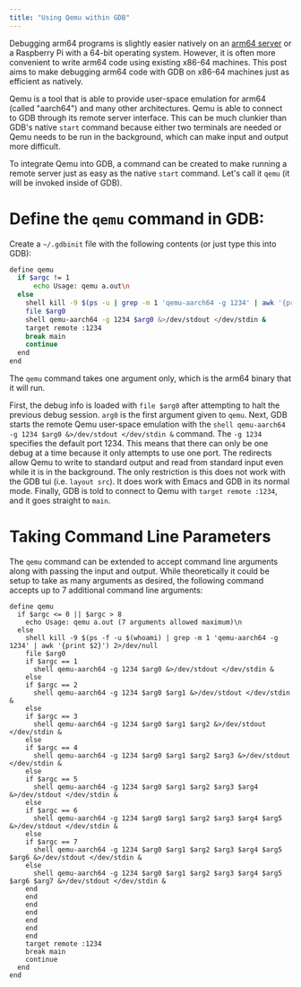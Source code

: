 ```yaml
---
title: "Using Qemu within GDB"
---
```


Debugging arm64 programs is slightly easier natively on an [arm64
server](https://www.scaleway.com/) or a Raspberry Pi with a 64-bit
operating system. However, it is often more convenient to write arm64
code using existing x86-64 machines. This post aims to make debugging
arm64 code with GDB on x86-64 machines just as efficient as natively.

Qemu is a tool that is able to provide user-space emulation for arm64
(called "aarch64") and many other architectures. Qemu is able to
connect to GDB through its remote server interface. This can be much
clunkier than GDB's native `start` command because either two
terminals are needed or Qemu needs to be run in the background, which
can make input and output more difficult.

To integrate Qemu into GDB, a command can be created to make running
a remote server just as easy as the native `start` command. Let's call
it `qemu` (it will be invoked inside of GDB).

# Define the `qemu` command in GDB:

Create a `~/.gdbinit` file with the following contents (or just type
this into GDB):

``` bash
define qemu
  if $argc != 1
      echo Usage: qemu a.out\n
  else
    shell kill -9 $(ps -u | grep -m 1 'qemu-aarch64 -g 1234' | awk '{print $2}') 2>/dev/null
    file $arg0
    shell qemu-aarch64 -g 1234 $arg0 &>/dev/stdout </dev/stdin &
    target remote :1234
    break main
    continue
  end
end
```

The `qemu` command takes one argument only, which is the arm64 binary
that it will run.

First, the debug info is loaded with `file $arg0` after attempting to
halt the previous debug session. `arg0` is the first argument given to
`qemu`. Next, GDB starts the remote Qemu user-space emulation with the
`shell qemu-aarch64 -g 1234 $arg0 &>/dev/stdout </dev/stdin &`
command. The `-g 1234` specifies the default port 1234. This means
that there can only be one debug at a time because it only attempts to
use one port. The redirects allow Qemu to write to standard output and
read from standard input even while it is in the background. The only
restriction is this does not work with the GDB tui (i.e.
`layout src`). It does work with Emacs and GDB in its normal mode.
Finally, GDB is told to connect to Qemu with `target remote :1234`,
and it goes straight to `main`.

# Taking Command Line Parameters

The `qemu` command can be extended to accept command line arguments
along with passing the input and output. While theoretically it could
be setup to take as many arguments as desired, the following command
accepts up to 7 additional command line arguments:

```
define qemu
  if $argc <= 0 || $argc > 8
    echo Usage: qemu a.out (7 arguments allowed maximum)\n
  else
    shell kill -9 $(ps -f -u $(whoami) | grep -m 1 'qemu-aarch64 -g 1234' | awk '{print $2}') 2>/dev/null
    file $arg0
    if $argc == 1
      shell qemu-aarch64 -g 1234 $arg0 &>/dev/stdout </dev/stdin &
    else
    if $argc == 2
      shell qemu-aarch64 -g 1234 $arg0 $arg1 &>/dev/stdout </dev/stdin &
    else
    if $argc == 3
      shell qemu-aarch64 -g 1234 $arg0 $arg1 $arg2 &>/dev/stdout </dev/stdin &
    else
    if $argc == 4
      shell qemu-aarch64 -g 1234 $arg0 $arg1 $arg2 $arg3 &>/dev/stdout </dev/stdin &
    else
    if $argc == 5
      shell qemu-aarch64 -g 1234 $arg0 $arg1 $arg2 $arg3 $arg4 &>/dev/stdout </dev/stdin &
    else
    if $argc == 6
      shell qemu-aarch64 -g 1234 $arg0 $arg1 $arg2 $arg3 $arg4 $arg5 &>/dev/stdout </dev/stdin &
    else
    if $argc == 7
      shell qemu-aarch64 -g 1234 $arg0 $arg1 $arg2 $arg3 $arg4 $arg5 $arg6 &>/dev/stdout </dev/stdin &
    else
      shell qemu-aarch64 -g 1234 $arg0 $arg1 $arg2 $arg3 $arg4 $arg5 $arg6 $arg7 &>/dev/stdout </dev/stdin &
    end
    end
    end
    end
    end
    end
    end
    target remote :1234
    break main
    continue
  end
end
```
